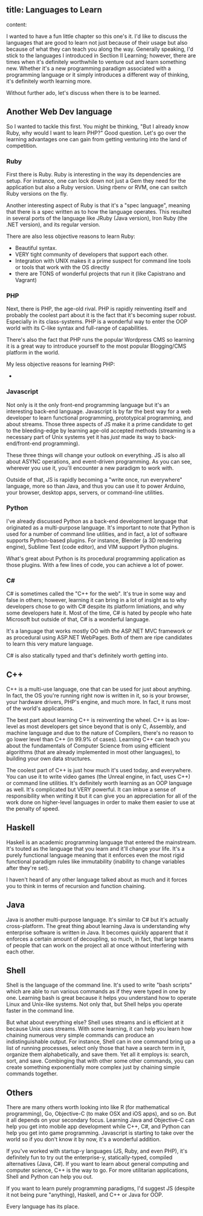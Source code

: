title: Languages to Learn
----
content:

I wanted to have a fun little chapter so this one's it. I'd like to discuss the languages that are good to learn not just because of their usage but also because of what they can teach you along the way. Generally speaking, I'd stick to the languages I introduced in Section II Learning; however, there are times when it's definitely worthwhile to venture out and learn something new. Whether it's a new programming paradigm associated with a programming language or it simply introduces a different way of thinking, it's definitely worth learning more.

Without further ado, let's discuss when there is to be learned.

## Another Web Dev language

So I wanted to tackle this first. You might be thinking, "But I already know Ruby, why would I want to learn PHP?" Good question. Let's go over the learning advantages one can gain from getting venturing into the land of competition.

### Ruby

First there is Ruby. Ruby is interesting in the way its dependencies are setup. For instance, one can lock down not just a Gem they need for the application but also a Ruby version. Using rbenv or RVM, one can switch Ruby versions on the fly.

Another interesting aspect of Ruby is that it's a "spec language", meaning that there is a spec written as to how the language operates. This resulted in several ports of the language like JRuby (Java version), Iron Ruby (the .NET version), and its regular version.

There are also less objective reasons to learn Ruby:

- Beautiful syntax.
- VERY tight community of developers that support each other.
- Integration with UNIX makes it a prime suspect for command line tools or tools that work with the OS directly
- there are TONS of wonderful projects that run it (like Capistrano and Vagrant)

### PHP

Next, there is PHP, the age-old rival. PHP is rapidly reinventing itself and probably the coolest part about it is the fact that it's becoming super robust. Especially in its class-systems. PHP is a wonderful way to enter the OOP world with its C-like syntax and full-range of capabilities.

There's also the fact that PHP runs the popular Wordpress CMS so learning it is a great way to introduce yourself to the most popular Blogging/CMS platform in the world.

My less objective reasons for learning PHP:

-

### Javascript

Not only is it the only front-end programming language but it's an interesting back-end language. Javascript is by far the best way for a web developer to learn functional programming, prototypical programming, and about streams. Those three aspects of JS make it a prime candidate to get to the bleeding-edge by learning age-old accepted methods (streaming is a necessary part of Unix systems yet it has *just* made its way to back-end/front-end programming).

These three things will change your outlook on everything. JS is also all about ASYNC operations, and event-driven programming. As you can see, wherever you use it, you'll encounter a new paradigm to work with.

Outside of that, JS is rapidly becoming a "write once, run everywhere" language, more so than Java, and thus you can use it to power Arduino, your browser, desktop apps, servers, or command-line utilities.

### Python

I've already discussed Python as a back-end development language that originated as a multi-purpose language. It's important to note that Python is used for a number of command line utilities, and in fact, a lot of software supports Python-based plugins. For instance, Blender (a 3D rendering engine), Sublime Text (code editor), and VIM support Python plugins.

What's great about Python is its procedural programming application as those plugins. With a few lines of code, you can achieve a lot of power.

### C\#

C\# is sometimes called the "C++ for the web". It's true in some way and false in others; however, learning it can bring in a lot of insight as to why developers chose to go with C\# despite its platform limiations, and why some developers hate it. Most of the time, C\# is hated by people who hate Microsoft but outside of that, C\# is a wonderful language.

It's a language that works mostly OO with the ASP.NET MVC framework or as procedural using ASP.NET WebPages. Both of them are ripe candidates to learn this very mature language.

C\# is also statically typed and that's definitely worth getting into.

## C++

C++ is a multi-use language, one that can be used for just about anything. In fact, the OS you're running right now is written in it, so is your browser, your hardware drivers, PHP's engine, and much more. In fact, it runs most of the world's applications.

The best part about learning C++ is reinventing the wheel. C++ is as low-level as most developers get since beyond that is only C, Assembly, and machine language and due to the nature of Compilers, there's no reason to go lower level than C++ (in 99.9% of cases). Learning C++ can teach you about the fundamentals of Computer Science from using efficient algorithms (that are already implemented in most other languages), to building your own data structures.

The coolest part of C++ is just how much it's used today, and everywhere. You can use it to write video games (the Unreal engine, in fact, uses C++) or command line utilities. It's definitely worth learning as an OOP language as well. It's complicated but VERY powerful. It can imbue a sense of responsibility when writing it but it can give you an appreciation for all of the work done on higher-level languages in order to make them easier to use at the penalty of speed.

## Haskell

Haskell is an academic programming language that entered the mainstream. It's touted as the language that you learn and it'll change your life. It's a purely functional language meaning that it enforces even the most rigid functional paradigm rules like immutability (inability to change variables after they're set).

I haven't heard of any other language talked about as much and it forces you to think in terms of recursion and function chaining.

## Java

Java is another multi-purpose language. It's similar to C# but it's actually cross-platform. The great thing about learning Java is understanding why enterprise software is written in Java. It becomes quickly apparent that it enforces a certain amount of decoupling, so much, in fact, that large teams of people that can work on the project all at once without interfering with each other.

## Shell

Shell is the language of the command line. It's used to write "bash scripts" which are able to run various commands as if they were typed in one by one. Learning bash is great because it helps you understand how to operate Linux and Unix-like systems. Not only that, but Shell helps you operate faster in the command line.

But what about everything else? Shell uses streams and is efficient at it because Unix uses streams. With some learning, it can help you learn how chaining numerous very simple commands can produce an indistinguishable output. For instance, Shell can in one command bring up a list of running processes, select only those that have a search term in it, organize them alphabetically, and save them. Yet all it employs is: search, sort, and save. Combinging that with other some other commands, you can create something exponentially more complex just by chaining simple commands together.

## Others

There are many others worth looking into like R (for mathematical programming), Go, Objective-C (to make OSX and iOS apps), and so on. But it all depends on your secondary focus. Learning Java and Objective-C can help you get into mobile app development while C++, C\#, and Python can help you get into game programming. Javascript is starting to take over the world so if you don't know it by now, it's a wonderful addition.

If you've worked with startup-y languages (JS, Ruby, and even PHP), it's definitely fun to try out the enterprise-y, statically-typed, compiled alternatives (Java, C\#). If you want to learn about general computing and computer science, C++ is the way to go. For more utilitarian applications, Shell and Python can help you out.

If you want to learn purely programming paradigms, I'd suggest JS (despite it not being pure "anything), Haskell, and C++ or Java for OOP.

Every language has its place.
